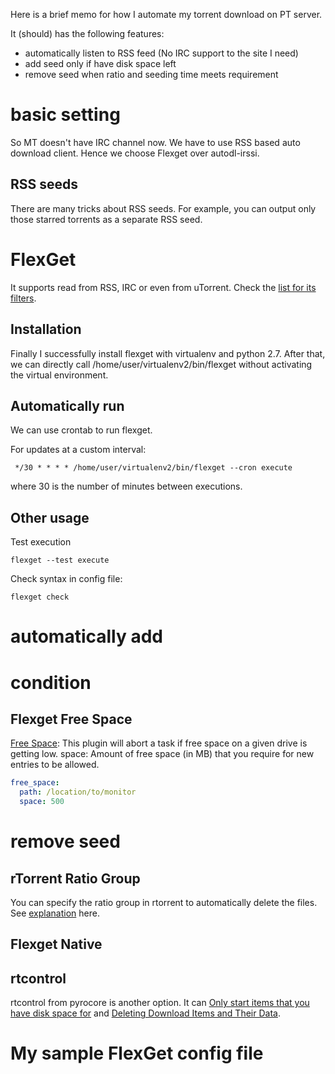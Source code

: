 Here is a brief memo for how I automate my torrent download on PT server.
 
It (should) has the following features:
- automatically listen to RSS feed (No IRC support to the site I need)
- add seed only if have disk space left 
- remove seed when ratio and seeding time meets requirement

# basic setting

So MT doesn't have IRC channel now. We have to use RSS based auto download client. Hence we choose Flexget over autodl-irssi. 

## RSS seeds

There are many tricks about RSS seeds. For example, you can output only those starred torrents as a separate RSS seed.

# FlexGet

It supports read from RSS, IRC or even from uTorrent. Check the [list for its filters](https://flexget.com/Plugins#filter).

## Installation

Finally I successfully install flexget with virtualenv and python 2.7. After that, we can directly call /home/user/virtualenv2/bin/flexget without activating the virtual environment.

## Automatically run

We can use crontab to run flexget. 

For updates at a custom interval:

```
 */30 * * * * /home/user/virtualenv2/bin/flexget --cron execute
```
where 30 is the number of minutes between executions.

## Other usage

Test execution
```
flexget --test execute
```


Check syntax in config file:
```
flexget check
```

# automatically add

# condition

## Flexget Free Space 

[Free Space](https://flexget.com/Plugins/free_space):
This plugin will abort a task if free space on a given drive is getting low. space: Amount of free space (in MB) that you require for new entries to be allowed.


```yaml
free_space:
  path: /location/to/monitor
  space: 500
```

# remove seed

## rTorrent Ratio Group

You can specify the ratio group in rtorrent to automatically delete the files. See [explanation](https://www.torrent-invites.com/forum/seedboxes/seedbox-tutorials/221649-the-rutorrent-ratio-groups-tutorial) here.

## Flexget Native 

## rtcontrol

rtcontrol from pyrocore is another option. It can 
[Only start items that you have disk space for](https://pyrocore.readthedocs.io/en/latest/custom.html#only-start-items-that-you-have-disk-space-for)
and [Deleting Download Items and Their Data](https://pyrocore.readthedocs.io/en/latest/usage.html#deleting-download-items-and-their-data).

# My sample FlexGet config file 
